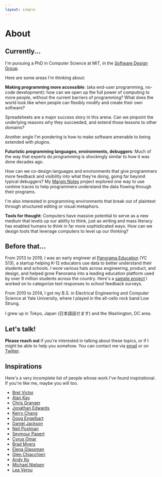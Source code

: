 ```yaml
---
layout: simple
---
```


# About

## Currently...

I'm pursuing a PhD in Computer Science at MIT, in the [Software Design Group](https://sdg.csail.mit.edu/).

Here are some areas I'm thinking about:

**Making programming more accessible**: (aka end-user programming, no-code development): how can we open up the full power of computing to more people, without the current barriers of programming? What does the world look like when people can flexibly modify and create their own software?

Spreadsheets are a major success story in this arena. Can we pinpoint the underlying reasons why they succeeded, and extend those lessons to other domains?

Another angle I'm pondering is how to make software amenable to being extended with plugins.

**Futuristic programming languages, environments, debuggers**: Much of the way that experts do programming is shockingly similar to how it was done decades ago.

How can we co-design languages and environments that give programmers more feedback and visibility into what they're doing, going far beyond typical debuggers? My [Margin Notes](/margin-notes) project explored one way to use runtime traces to help programmers understand the data flowing through their programs.

I'm also interested in programming environments that break out of plaintext through structured editing or visual metaphors.

**Tools for thought**: Computers have massive potential to serve as a new medium that levels up our ability to think, just as writing and mass literacy has enabled humans to think in far more sophisticated ways. How can we design tools that leverage computers to level up our thinking? 

## Before that...

From 2013 to 2019, I was an early engineer at [Panorama Education](http://www.panoramaed.com) (YC S13), a startup helping K-12 educators use data to better understand their students and schools. I wore various hats across engineering, product, and design, and helped grow Panorama into a leading education platform used by over 9 million students across the country. Here's a [sample project](/projects/free-response-analytics.html) I worked on to categorize text responses to school feedback surveys.

From 2010 to 2014, I got my B.S. in Electrical Engineering and Computer Science at Yale University, where I played in the all-cello rock band Low Strung.

I grew up in Tokyo, Japan (日本語話せます) and the Washington, DC area. 

## Let's talk!

**Please reach out** if you're interested in talking about these topics, or if I might be able to help you somehow. You can contact me via [email](mailto:gklitt@gmail.com) or on [Twitter](http://www.twitter.com/geoffreylitt).

## Inspirations

Here's a very incomplete list of people whose work I've found inspirational. If you're like me, maybe you will too.

* [Bret Victor](http://worrydream.com/LearnableProgramming/)
* [Alan Kay](https://www.youtube.com/watch?v=oKg1hTOQXoY&feature=youtu.be)
* [Chris Granger](http://www.chris-granger.com/2014/03/27/toward-a-better-programming/)
* [Jonathan Edwards](https://alarmingdevelopment.org/?p=1145)
* [Kerry Chang](https://www.cs.cmu.edu/~shihpinc/gneiss.html)
* [Doug Engelbart](http://www.dougengelbart.org/content/view/209/448/)
* [Daniel Jackson](http://people.csail.mit.edu/dnj/)
* [Neil Postman](https://en.wikipedia.org/wiki/Amusing_Ourselves_to_Death)
* [Seymour Papert](https://en.wikipedia.org/wiki/Mindstorms_(book))
* [Cyrus Omar](https://hazel.org/)
* [Brad Myers](http://www.cs.cmu.edu/~bam/)
* [Elena Glassman](https://eglassman.github.io/examplore/)
* [Glen Chiacchieri](http://glench.com/LegibleMathematics/)
* [Andy Ko](https://www.cs.cmu.edu/~NatProg/whyline-java.html)
* [Michael Nielsen](https://distill.pub/2017/aia/)
* [Lea Verou](https://mavo.io/)
